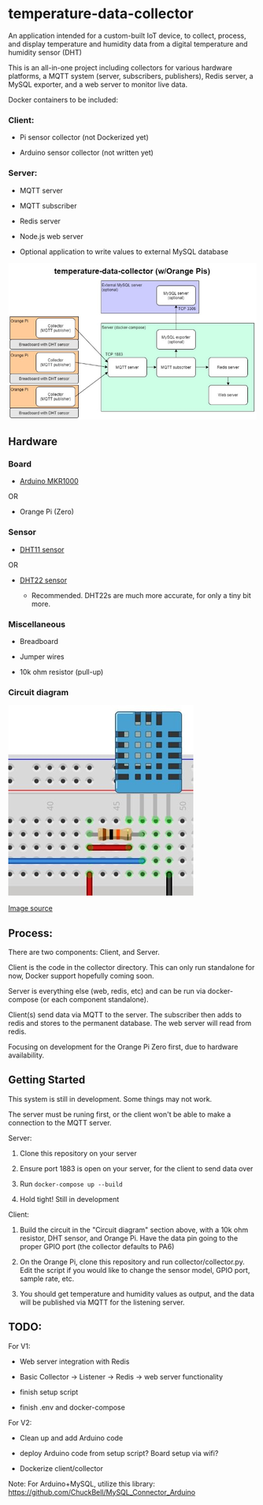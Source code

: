 # temperature-data-collector
An application intended for a custom-built IoT device, to collect, process, and display temperature and humidity data from a digital temperature and humidity sensor (DHT)

This is an all-in-one project including collectors for various hardware platforms, a MQTT system (server, subscribers, publishers), Redis server, a MySQL exporter, and a web server to monitor live data.

Docker containers to be included:

### Client:

- Pi sensor collector (not Dockerized yet)

- Arduino sensor collector (not written yet)

### Server:

- MQTT server

- MQTT subscriber

- Redis server

- Node.js web server

- Optional application to write values to external MySQL database

![Container diagram](temperature-data-collector-1.jpg)

## Hardware

### Board

- [Arduino MKR1000](https://store-usa.arduino.cc/collections/boards/products/arduino-mkr1000-wifi-with-headers-mounted)

OR

- Orange Pi (Zero)


### Sensor

- [DHT11 sensor](https://www.amazon.com/Temperature-Humidity-Digital-3-3V-5V-Raspberry/dp/B07WT2HJ4F/ref=sr_1_1?keywords=dht11+sensor&qid=1638560461&sr=8-1)

OR

- [DHT22 sensor](https://www.adafruit.com/product/385)

	- Recommended. DHT22s are much more accurate, for only a tiny bit more.

### Miscellaneous

- Breadboard

- Jumper wires

- 10k ohm resistor (pull-up)


### Circuit diagram

![DHT circuit](dht-circuit.jpg)

[Image source](https://osoyoo.com/2017/07/19/arduino-lesson-dht11-sensor/)

## Process:

There are two components: Client, and Server.

Client is the code in the collector directory. This can only run standalone for now, Docker support hopefully coming soon.

Server is everything else (web, redis, etc) and can be run via docker-compose (or each component standalone).

Client(s) send data via MQTT to the server. The subscriber then adds to redis and stores to the permanent database. The web server will read from redis.

Focusing on development for the Orange Pi Zero first, due to hardware availability.


## Getting Started

This system is still in development. Some things may not work.

The server must be runing first, or the client won't be able to make a connection to the MQTT server.

Server:

1. Clone this repository on your server

2. Ensure port 1883 is open on your server, for the client to send data over

3. Run `docker-compose up --build`

4. Hold tight! Still in development


Client:

1. Build the circuit in the "Circuit diagram" section above, with a 10k ohm resistor, DHT sensor, and Orange Pi. Have the data pin going to the proper GPIO port (the collector defaults to PA6)

2. On the Orange Pi, clone this repository and run collector/collector.py. Edit the script if you would like to change the sensor model, GPIO port, sample rate, etc.

3. You should get temperature and humidity values as output, and the data will be published via MQTT for the listening server.

## TODO:

For V1:

- Web server integration with Redis

- Basic Collector -> Listener -> Redis -> web server functionality

- finish setup script

- finish .env and docker-compose

For V2:

- Clean up and add Arduino code

- deploy Arduino code from setup script? Board setup via wifi?

- Dockerize client/collector

Note: For Arduino+MySQL, utilize this library: https://github.com/ChuckBell/MySQL_Connector_Arduino
